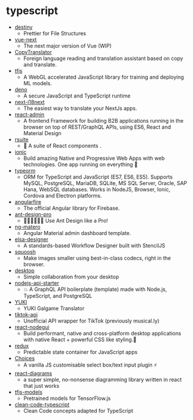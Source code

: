 # typescript
- [destiny](https://github.com/benawad/destiny)
  - Prettier for File Structures
- [vue-next](https://github.com/vuejs/vue-next)
  - The next major version of Vue (WIP)
- [CopyTranslator](https://github.com/CopyTranslator/CopyTranslator)
  - Foreign language reading and translation assistant based on copy and translate.
- [tfjs](https://github.com/tensorflow/tfjs)
  - A WebGL accelerated JavaScript library for training and deploying ML models.
- [deno](https://github.com/denoland/deno)
  - A secure JavaScript and TypeScript runtime
- [next-i18next](https://github.com/isaachinman/next-i18next)
  - The easiest way to translate your NextJs apps.
- [react-admin](https://github.com/marmelab/react-admin)
  - A frontend Framework for building B2B applications running in the browser on top of REST/GraphQL APIs, using ES6, React and Material Design
- [rsuite](https://github.com/rsuite/rsuite)
  - 🧱 A suite of React components .
- [ionic](https://github.com/ionic-team/ionic)
  - Build amazing Native and Progressive Web Apps with web technologies. One app running on everything 🎉
- [typeorm](https://github.com/typeorm/typeorm)
  - ORM for TypeScript and JavaScript (ES7, ES6, ES5). Supports MySQL, PostgreSQL, MariaDB, SQLite, MS SQL Server, Oracle, SAP Hana, WebSQL databases. Works in NodeJS, Browser, Ionic, Cordova and Electron platforms.
- [angularfire](https://github.com/angular/angularfire)
  - The official Angular library for Firebase.
- [ant-design-pro](https://github.com/ant-design/ant-design-pro)
  - 👨🏻‍💻👩🏻‍💻 Use Ant Design like a Pro!
- [ng-matero](https://github.com/ng-matero/ng-matero)
  - Angular Material admin dashboard template.
- [elsa-designer](https://github.com/elsa-workflows/elsa-designer)
  - A standards-based Workflow Designer built with StencilJS
- [squoosh](https://github.com/GoogleChromeLabs/squoosh)
  - Make images smaller using best-in-class codecs, right in the browser.
- [desktop](https://github.com/desktop/desktop)
  - Simple collaboration from your desktop
- [nodejs-api-starter](https://github.com/kriasoft/nodejs-api-starter)
  - 💥 A GraphQL API boilerplate (template) made with Node.js, TypeScript, and PostgreSQL
- [YUKI](https://github.com/project-yuki/YUKI)
  - YUKI Galgame Translator
- [tiktok-api](https://github.com/szdc/tiktok-api)
  - Unofficial API wrapper for TikTok (previously musical.ly)
- [react-nodegui](https://github.com/nodegui/react-nodegui)
  - Build performant, native and cross-platform desktop applications with native React + powerful CSS like styling.🚀
- [redux](https://github.com/reduxjs/redux)
  - Predictable state container for JavaScript apps
- [Choices](https://github.com/jshjohnson/Choices)
  - A vanilla JS customisable select box/text input plugin ⚡️
- [react-diagrams](https://github.com/projectstorm/react-diagrams)
  - a super simple, no-nonsense diagramming library written in react that just works
- [tfjs-models](https://github.com/tensorflow/tfjs-models)
  - Pretrained models for TensorFlow.js
- [clean-code-typescript](https://github.com/labs42io/clean-code-typescript)
  - Clean Code concepts adapted for TypeScript
